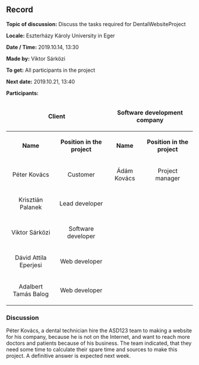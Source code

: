 ## Record

__Topic of discussion:__ Discuss the tasks required for DentalWebsiteProject

__Locale:__ Eszterházy Károly University in Eger

__Date / Time:__ 2019.10.14, 13:30

__Made by:__ Viktor Sárközi

__To get:__ All participants in the project

__Next date:__ 2019.10.21, 13:40

__Participants:__

<table>
  <thead>
  <tr>
    <td colspan=2><b><p align="center">Client</p></b></td>
    <td colspan=2><b><p align="center">Software development company</p></b></td>
  </tr>
  </thead>
  <tr>
    <td><b><p align="center">Name</p></b></td>
    <td><b><p align="center">Position in the project</p></b>
    <td><b><p align="center">Name</p></b></td>
    <td><b><p align="center">Position in the project</p></b></td>
  </tr>
  <td><p align="center">Péter Kovács</p></td>
  <td><p align="center">Customer</p></td>
  <td><p align="center">Ádám Kovács</p></td>
  <td><p align="center">Project manager</p></td>
  </tr>
  <tr>
  <td><p align="center">Krisztián Palanek</p></td>
  <td><p align="center">Lead developer</p></td>
  </tr>
  <tr>
  <td><p align="center">Viktor Sárközi</p></td>
  <td><p align="center">Software developer</p></td>
  </tr>
  <tr>
  <td><p align="center">Dávid Attila Eperjesi</p></td>
  <td><p align="center">Web developer</p></td>
  </tr>
  <tr>
  <td><p align="center">Adalbert Tamás Balog</p></td>
  <td><p align="center">Web developer</p></td>
  </tr>  
</table>

### Discussion

Péter Kovács, a dental technician hire the ASD123 team to making a website for his company, because he is not on the Internet, and want to reach more doctors and patients because of his business.
The team indicated, that they need some time to calculate their spare time and sources to make this project. A definitive answer is expected next week.